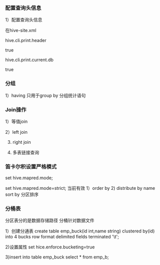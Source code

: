 ### 配置查询头信息

1）配置查询头信息

在hive-site.xml

<property>

<name>hive.cli.print.header</name>

<value>true</value>

</property>

<property>

<name>hive.cli.print.current.db</name>

<value>true</value>

</property>

### 分组

1）having 只用于group by 分组统计语句

### Join操作

1）等值join

2）left join

3) right join

4) 多表链接查询

### 笛卡尔积设置严格模式

set  hive.mapred.mode;

set  hive.mapred.mode=strict;  当前有效
1）order by
2) distribute by name sort by  分区排序

### 分桶表
分区表分的是数据存储路径
分桶针对数据文件

1）创建分通表
create table emp_buck(id int,name string)
clustered by(id) into 4 bucks
row format
delimited fields
terminated '\t';

2)设置属性
set hice.enforce.bucketing=true

3)insert into table emp_buck select * from emp_b;




